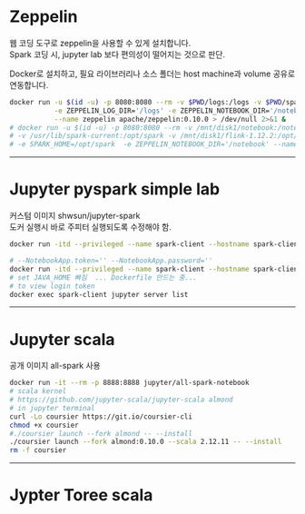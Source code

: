 # Zeppelin 
웹 코딩 도구로 zeppelin을 사용할 수 있게 설치합니다.  
Spark 코딩 시, jupyter lab 보다 편의성이 떨어지는 것으로 판단.  
  
Docker로 설치하고, 필요 라이브러리나 소스 폴더는 host machine과 volume 공유로 연동합니다.  
  
```bash
docker run -u $(id -u) -p 8080:8080 --rm -v $PWD/logs:/logs -v $PWD/spark-local/notebooks:/notebook \
           -e ZEPPELIN_LOG_DIR='/logs' -e ZEPPELIN_NOTEBOOK_DIR='/notebook' \
           --name zeppelin apache/zeppelin:0.10.0 > /dev/null 2>&1 & 
# docker run -u $(id -u) -p 8080:8080 --rm -v /mnt/disk1/notebook:/notebook \
# -v /usr/lib/spark-current:/opt/spark -v /mnt/disk1/flink-1.12.2:/opt/flink -e FLINK_HOME=/opt/flink  \
# -e SPARK_HOME=/opt/spark  -e ZEPPELIN_NOTEBOOK_DIR='/notebook' --name zeppelin apache/zeppelin:0.10.0
```
  
---  
# Jupyter pyspark simple lab  
커스텀 이미지 shwsun/jupyter-spark   
도커 실행시 바로 주피터 실행되도록 수정해야 함.  
```bash
docker run -itd --privileged --name spark-client --hostname spark-client --rm -v /spark-git/spark/spark-local/notebooks:/notebooks -p 4040-4050:4040-4050 -p 6006:6006 -p 8080:8080 -p 8888:8888 shwsun/jupyter-spark

# --NotebookApp.token='' --NotebookApp.password=''
docker run -itd --privileged --name spark-client --hostname spark-client --rm -p 4040-4050:4040-4050 -p 6006:6006 -p 8080:8080 -p 8888:8888 -v /spark-git/spark/spark-local/notebooks:/notebooks shwsun/jupyter-spark jupyter lab --allow-root --ip='*' --notebook-dir='/notebooks' --workspace='/notebooks' > /dev/null 2>&1 & 
# set JAVA_HOME 빠짐  ... Dockerfile 만드는 중... 
# to view login token
docker exec spark-client jupyter server list 
```
  
---  
# Jupyter scala  
공개 이미지 all-spark 사용  
```bash
docker run -it --rm -p 8888:8888 jupyter/all-spark-notebook
# scala kernel 
# https://github.com/jupyter-scala/jupyter-scala almond  
# in jupyter terminal 
curl -Lo coursier https://git.io/coursier-cli
chmod +x coursier
#./coursier launch --fork almond -- --install
./coursier launch --fork almond:0.10.0 --scala 2.12.11 -- --install
rm -f coursier
```
---  
# Jypter Toree scala 
  